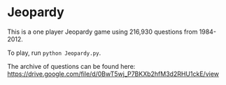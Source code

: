 # Jeopardy
This is a one player Jeopardy game using 216,930 questions from 1984-2012.

To play, run `python Jeopardy.py`.

The archive of questions can be found here: https://drive.google.com/file/d/0BwT5wj_P7BKXb2hfM3d2RHU1ckE/view